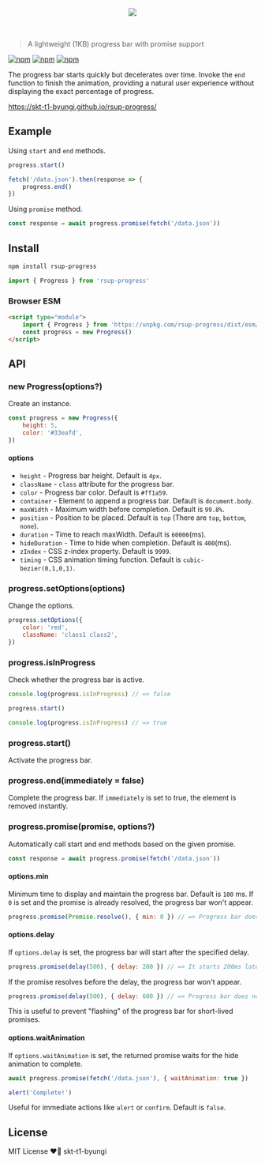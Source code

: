 <div align="center">
    <img src="./logo.png">
</div>
<br><br>

> A lightweight (1KB) progress bar with promise support

[![npm](https://flat.badgen.net/npm/v/rsup-progress)](https://www.npmjs.com/package/rsup-progress)
[![npm](https://flat.badgen.net/bundlephobia/minzip/rsup-progress)](https://bundlephobia.com/result?p=rsup-progress)
[![npm](https://flat.badgen.net/npm/license/rsup-progress)](https://github.com/skt-t1-byungi/rsup-progress/blob/master/LICENSE)

The progress bar starts quickly but decelerates over time. Invoke the `end` function to finish the animation, providing a natural user experience without displaying the exact percentage of progress.

https://skt-t1-byungi.github.io/rsup-progress/

## Example

Using `start` and `end` methods.

```js
progress.start()

fetch('/data.json').then(response => {
    progress.end()
})
```

Using `promise` method.

```js
const response = await progress.promise(fetch('/data.json'))
```

## Install

```sh
npm install rsup-progress
```

```js
import { Progress } from 'rsup-progress'
```

### Browser ESM

```html
<script type="module">
    import { Progress } from 'https://unpkg.com/rsup-progress/dist/esm/index.js'
    const progress = new Progress()
</script>
```

## API

### new Progress(options?)

Create an instance.

```js
const progress = new Progress({
    height: 5,
    color: '#33eafd',
})
```

#### options

-   `height` - Progress bar height. Default is `4px`.
-   `className` - `class` attribute for the progress bar.
-   `color` - Progress bar color. Default is `#ff1a59`.
-   `container` - Element to append a progress bar. Default is `document.body`.
-   `maxWidth` - Maximum width before completion. Default is `99.8%`.
-   `position` - Position to be placed. Default is `top` (There are `top`, `bottom`, `none`).
-   `duration` - Time to reach maxWidth. Default is `60000`(ms).
-   `hideDuration` - Time to hide when completion. Default is `400`(ms).
-   `zIndex` - CSS z-index property. Default is `9999`.
-   `timing` - CSS animation timing function. Default is `cubic-bezier(0,1,0,1)`.

### progress.setOptions(options)

Change the options.

```js
progress.setOptions({
    color: 'red',
    className: 'class1 class2',
})
```

### progress.isInProgress

Check whether the progress bar is active.

```js
console.log(progress.isInProgress) // => false

progress.start()

console.log(progress.isInProgress) // => true
```

### progress.start()

Activate the progress bar.

### progress.end(immediately = false)

Complete the progress bar. If `immediately` is set to true, the element is removed instantly.

### progress.promise(promise, options?)

Automatically call start and end methods based on the given promise.

```js
const response = await progress.promise(fetch('/data.json'))
```

#### options.min

Minimum time to display and maintain the progress bar. Default is `100` ms. If `0` is set and the promise is already resolved, the progress bar won't appear.

```js
progress.promise(Promise.resolve(), { min: 0 }) // => Progress bar does not appear.
```

#### options.delay

If `options.delay` is set, the progress bar will start after the specified delay.

```js
progress.promise(delay(500), { delay: 200 }) // => It starts 200ms later.
```

If the promise resolves before the delay, the progress bar won't appear.

```js
progress.promise(delay(500), { delay: 600 }) // => Progress bar does not appear.
```

This is useful to prevent "flashing" of the progress bar for short-lived promises.

#### options.waitAnimation

If `options.waitAnimation` is set, the returned promise waits for the hide animation to complete.

```js
await progress.promise(fetch('/data.json'), { waitAnimation: true })

alert('Complete!')
```

Useful for immediate actions like `alert` or `confirm`. Default is `false`.

## License

MIT License ❤️📝 skt-t1-byungi
